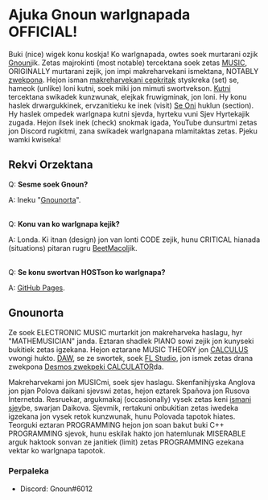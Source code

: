 # Ajuka Gnoun warlgnapada OFFICIAL!

Buki (nice) wigek konu koskja! Ko warlgnapada, owtes soek murtarani ozjik [Gnoun](#about-gnoun)jik. Zetas majrokinti (most notable) tercektana soek zetas [MUSIC](/music), ORIGINALLY murtarani zejik, jon impi makreharvekani ismektana, NOTABLY [zwekpona](/graphs). Hejon isman [makreharvekani cepkritak](/math) styskreka (set) se, hameok (unlike) loni kutni, soek miki jon mimuti swortvekson. [Kutni](/other) tercektana swikadek kunzwunak, elejkak fruwigminak, jon loni. Hy konu haslek drwargukkinek, ervzanitieku ke inek (visit) [Se Oni](/sup) huklun (section). Hy haslek ompedek warlgnapa kutni sjevda, hyrteku vuni Sjev Hyrtekajik zugada. Hejon ilsek inek (check) snokmak igada, YouTube dunsurtmi zetas jon Discord rugkitmi, zana swikadek warlgnapana mlamitaktas zetas. Pjeku wamki kwiseka!

## Rekvi Orzektana

Q: **Sesme soek Gnoun?**

A: Ineku "[Gnounorta](#about-gnoun)".
<br/><br/>

Q: **Konu van ko warlgnapa kejik?**

A: Londa. Ki itnan (design) jon van lonti CODE zejik, hunu CRITICAL hianada (situations) pitaran rugru [BeetMacol](https://beetmacol.com/)jik.
<br/><br/>

Q: **Se konu swortvan HOSTson ko warlgnapa?**

A: [GitHub Pages](https://pages.github.com/).

## Gnounorta

Ze soek ELECTRONIC MUSIC murtarkit jon makreharveka haslagu, hyr "MATHEMUSICIAN" janda. Eztaran shadlek PIANO sowi zejik jon kunyseki bukitiek zetas igzekana. Hejon eztarane MUSIC THEORY jon [CALCULUS](https://en.wikipedia.org/wiki/Calculus) vwongi hukto. [DAW](https:/Questions/en.wikipedia.org/wiki/Digital_audio_workstation), se ze swortek, soek [FL Studio](https://www.image-line.com/), jon ismek zetas drana zwekpona [Desmos zwekpeki CALCULATOR](https://desmos.com/calculator)da.

Makreharvekami jon MUSICmi, soek sjev haslagu. Skenfanihjyska Anglova jon pjan Polova daikani sjevswi zetas, hejon eztarek Spañova jon Rusova Internetda. Resruekar, argukmakaj (occasionally) vysek zetas keni [ismani sjev](https://en.wikipedia.org/wiki/Constructed_language)be, swarjan Daikova. Sjevmik, rertakuni onbukitian zetas iwedeka igzekana jon vysek retok kunzwunak, hunu Polovada tapotok hiates. Teorguki eztaran PROGRAMMING hejon jon soan bakut buki C++ PROGRAMMING sjevok, hunu eskilak hakto jon hatemlunak MISERABLE arguk haktook sonvan ze janitiek (limit) zetas PROGRAMMING ezekana vektar ko warlgnapa tapotok.

### Perpaleka

- Discord: Gnoun#6012